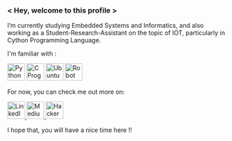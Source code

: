 ### < Hey, welcome to this profile > 
I’m currently studying Embedded Systems and Informatics, and also working as a Student-Research-Assistant on the topic of IOT, particularly in Cython Programming Language.

I'm familiar with :

<img src="https://img.icons8.com/dusk/64/000000/python.png"
     alt="Python"
     height="40"
     width="40"/>
<img src="https://img.icons8.com/dusk/64/000000/c-programming.png"
     alt="C Programming"
     height="40"
     width="40"/>
<img src="https://img.icons8.com/color/48/000000/ubuntu.png"
     alt="Ubuntu"
     height="40"
     width="40"/>
<img src="https://img.icons8.com/color/48/000000/robot.png"
     alt="Robot"
     height="40"
     width="40"/>
     
For now, you can check me out more on:

<a href="https://www.linkedin.com/in/vishal-sivakumar-245a8b7a/">
  <img src="https://img.icons8.com/color/48/000000/linkedin-circled.png"
       alt="LinkedIn"
       height="40"
       width="40"/>
</a><a href="https://medium.com/@gigageeks10.9">
  <img src="https://img.icons8.com/color/48/000000/medium-monogram.png"
       alt="Medium"
       height="40"
       width="40"/>
</a>
<a href="https://www.hackerrank.com/WiresharkIO">
     <img src="https://img.icons8.com/windows/32/000000/hackerrank.png" 
          alt="HackerRank" 
          width="40" 
          height="40"/>
</a>




I hope that, you will have a nice time here !!

<!--
**WiresharkIO/WiresharkIO** is a ✨ _special_ ✨ repository because its `README.md` (this file) appears on your GitHub profile.

Here are some ideas to get you started:

- 🔭 I’m currently working on ...
- 🌱 I’m currently learning ...
- 👯 I’m looking to collaborate on ...
- 🤔 I’m looking for help with ...
- 💬 Ask me about ...
- 📫 How to reach me: ...
- 😄 Pronouns: ...
- ⚡ Fun fact: ...
-->
